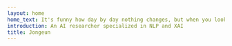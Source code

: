 ```yaml
---
layout: home
home_text: It's funny how day by day nothing changes, but when you look back, everything is different. - C.S. Lewis
introduction: An AI researcher specialized in NLP and XAI
title: Jongeun
---
```

